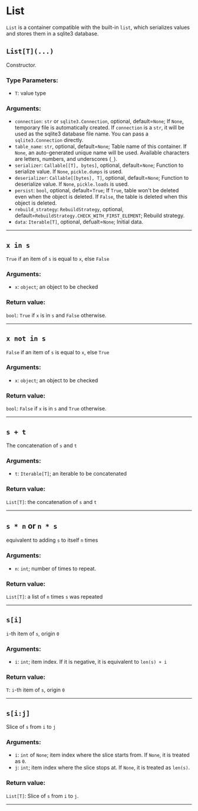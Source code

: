 # List

`List` is a container compatible with the built-in `list`, which serializes values and stores them in a sqlite3 database.

## `List[T](...)`

Constructor.

### Type Parameters:

- `T`: value type

### Arguments:

- `connection`: `str` or `sqlite3.Connection`, optional, default=`None`; If `None`, temporary file is automatically created. If `connection` is a `str`, it will be used as the sqlite3 database file name. You can pass a `sqlite3.Connection` directly.
- `table_name`: `str`, optional, default=`None`; Table name of this container. If `None`, an auto-generated unique name will be used. Available characters are letters, numbers, and underscores (`_`).
- `serializer`: `Callable[[T], bytes]`, optional, default=`None`; Function to serialize value. If `None`, `pickle.dumps` is used.
- `deserializer`: `Callable[[bytes], T]`, optional, default=`None`; Function to deserialize value. If `None`, `pickle.loads` is used.
- `persist`: `bool`, optional, default=`True`; If `True`, table won't be deleted even when the object is deleted. If `False`, the table is deleted when this object is deleted.
- `rebuild_strategy`: `RebuildStrategy`, optional, default=`RebuildStrategy.CHECK_WITH_FIRST_ELEMENT`; Rebuild strategy.
- `data`: `Iterable[T]`, optional, defualt=`None`; Initial data.

---

## `x in s`

`True` if an item of `s` is equal to `x`, else `False`

### Arguments:

- `x`: `object`; an object to be checked

### Return value:

`bool`: `True` if `x` is in `s` and `False` otherwise.

---

## `x not in s`

`False` if an item of `s` is equal to `x`, else `True`

### Arguments:

- `x`: `object`; an object to be checked

### Return value:

`bool`: `False` if `x` is in `s` and `True` otherwise.

---

## `s + t`

The concatenation of `s` and `t`

### Arguments:

- `t`: `Iterable[T]`; an iterable to be concatenated

### Return value:

`List[T]`: the concatenation of `s` and `t`

---

## `s * n` or `n * s`

equivalent to adding `s` to itself `n` times

### Arguments:

- `n`: `int`; number of times to repeat.

### Return value:

`List[T]`: a list of `n` times `s` was repeated

---

## `s[i]`

`i`-th item of `s`, origin `0`

### Arguments:

- `i`: `int`; item index. If it is negative, it is equivalent to `len(s) + i`

### Return value:

`T`: `i`-th item of `s`, origin `0`

---

## `s[i:j]`

Slice of `s` from `i` to `j`

### Arguments:

- `i`: `int` of `None`; item index where the slice starts from. If `None`, it is treated as `0`.
- `j`: `int`; item index where the slice stops at. If `None`, it is treated as `len(s)`.

### Return value:

`List[T]`: Slice of `s` from `i` to `j`.

---
